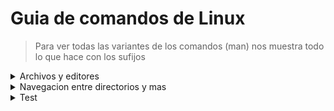 # Guia de comandos de Linux
> Para ver todas las variantes de los comandos (man) nos muestra todo lo que hace con los sufijos 

<details>
  <summary>Archivos y editores</summary>
  <p>En linux todo es un fichero. Estos ficheros se organizan en una estructura de jerarquia, de tipo arbol. El nivel mas alto del sistema de fichero es / o directorio raiz. Todos los demas ficheros y directorios estan debajo.</p>
  <div>
     <h4>Grupos importantes de direcotiros de Linux:</h4>
    <div>
       <li>/bin: aplicaciones binarias importantes</li> 
       <li>/boot: Ficheros de configuracion de arranque, nucleos y otros fichero para el arranque. </li>
       <li>/dev: Ficheros de dispositivo</li>
       <li>/etc: ficheros de configuracion, scripts de arranque.</li>
       <li>/home: directorios personales</li> 
      <a href="https://help.ubuntu.com/kubuntu/desktopguide/es/directories-file-systems.html"> Ver mas sobre ficheros en GNU/Linux </a>
    </div>
  </div>
  
  <div>
    <h5>Comandos</h5>
    
  - *vim*: mas utilizado en servidores o en su otra version (vi)
    - :edit "nombre" (crea el archivo si no existe o lo edita si existe)
    - i (activa el modo escritura)
    - :w (guarda el archivo)
    - :q (salir tranqui) :q! (fuerza en la salida)
  - *nano*: es un poco mas lindo que vim tenes los comandos abajo para guiarte
  - *mcedit*: se maneja con los f1,f2,f3.. pero hayq ue instalarlo.
  - *file*: determina el tipo de archivo
  - *cat*: podemos ver las lineas del archivo
  - *more*: te permite desplazarte por el archivo
  - *less*: te permite ver linea por linea
  - *df -h /home*: con este comando podemos ver cuanto espacio nos queda en la particion
 </details>
 <details>
   
</div>
  <summary>Navegacion entre directorios y mas</summary>
  
  - *cd*: acceder a una carpeta y (*cd ..*) para salir de esa carpeta
  - *mkdir*: crea un directorio
  - *rmdir*: borra directorio
  - *ln*: crea enlaces de archivos para poder acceder en otro lugar (accesso directo)
  - *tail*: muestra las ultimas 10 lienas de una archivo o verlo en tiempo real linea por linea
  - *locate*: busca en todo el sistema un archivo
  - *find*: Busca un archivo en toda la jerarquia de directorios
  - *ls*: muestra el contenido del directorio. con ls palabra* buscamos los archivos con la palabra a buscar
  - *pwd*: muestra la ruta actual
  - *cp*: copia un archivo
  - *mv*: mover un archivo
  - *who*: Muestra usuarios activos, junto con sus terminales la hora y la IP y con "w" vemos mas lindo
 </details>
 
<details>
  <summary>Test</summary>
</details>


